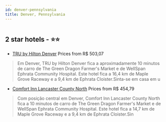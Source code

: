 ```yaml
---
id: denver-pennsylvania
title: Denver, Pennsylvania
---
```


<center><img src="https://i.travelapi.com/hotels/37000000/36380000/36377200/36377103/c219d638_z.jpg" alt="" /></center>


##  2 star hotels - ⭐️⭐️

-    [TRU by Hilton Denver](https://www.hurb.com/br/aud/https://www.hurb.com/br/hotels/denver/tru-by-hilton-denver-HT-78Y4?cmp=18055) Prices from R$ 503,07
   > Em Denver, TRU by Hilton Denver fica a aproximadamente 10 minutos de carro de The Green Dragon Farmer's Market e de WellSpan Ephrata Community Hospital.  Este hotel fica a 16,4 km de Maple Grove Raceway e a 9,4 km de Ephrata Cloister.Sinta-se em casa em u
-    [Comfort Inn Lancaster County North](https://www.hurb.com/br/aud/https://www.hurb.com/br/hotels/denver/comfort-inn-lancaster-county-north-HT-Y9Q7?cmp=18055) Prices from R$ 454,79
   > Com posição central em Denver, Comfort Inn Lancaster County North fica a 10 minutos de carro de The Green Dragon Farmer's Market e de WellSpan Ephrata Community Hospital.  Este hotel fica a 14,7 km de Maple Grove Raceway e a 9,4 km de Ephrata Cloister.Sin

